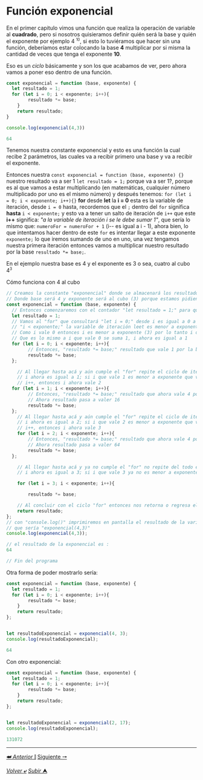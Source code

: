 # Función exponencial

En el primer capitulo vimos una función que realiza la operación de variable al **cuadrado**, pero si nosotros quisieramos definir quién será la base y quién el exponente por ejemplo 4 <sup><small>10</small></sup>, si esto lo tuviéramos que hacer sin una función, deberíamos estar colocando la base **4** multiplicar por si misma la cantidad de veces que tenga el exponente **10**.

Eso es un *ciclo* básicamente y son los que acabamos de ver, pero ahora vamos a poner eso dentro de una función.

~~~js
const exponencial = function (base, exponente) {
  let resultado = 1;
  for (let i = 0; i < exponente; i++){
        resultado *= base;
    }
    return resultado;
}

console.log(exponencial(4,3))

64
~~~

Tenemos nuestra constante exponencial y esto es una función la cual recibe 2 parámetros, las cuales va a recibir primero una base y va a recibir el exponente.

Entonces nuestra `const exponencial = function (base, exponente) {}` nuestro resultado va a ser 1 `let resultado = 1;` porque va a ser 1?, porque es al que vamos a estar multiplicando (en matemáticas, cualquier número multiplicado por uno es el mismo número) y después tenemos: `for (let i = 0; i < exponente; i++){}` **for** desde **let** la **i = 0** esta es la variable de iteración, desde `i = 0` hasta, recordemos que el `;` dentro del `for` significa **hasta** `i < exponente;` y esto va a tener un salto de iteración de ``i++`` que este **i++** significa: *"a la variable de iteración i se le debe sumar 1"*, que sería lo mismo que: `numeroFor = numeroFor + 1` (i-- es igual a i - 1), ahora bien, lo que intentamos hacer dentro de este `for` es intentar llegar a este exponente `exponente;` lo que iremos sumando de uno en uno, una vez tengamos nuestra primera iteración entonces vamos a multiplicar nuestro resultado por la base `resultado *= base;`.

En el ejemplo nuestra base es 4 y el exponente es 3 o sea, cuatro al cubo 4<sup><small>3</small></sup>

Cómo funciona con 4 al cubo

~~~js
// Creamos la constante "exponencial" donde se almacenará los resultados de (base, exponente)
// Donde base será 4 y exponente será al cubo (3) porque estamos pidiendo "exponencial de (4, 3)"
const exponencial = function (base, exponente) {
  // Entonces comenzaremos con el contador "let resultado = 1;" para que empiece a contar el exponente desde el 1 hasta, en este caso 3
  let resultado = 1;
  // Vamos al "for" que consultará "let i = 0;" desde i es igual a 0 a i es menor a 3, pregunta
  // "i < exponente;" la variable de iteración leet es menor a exponente requerido? (3)
  // Como i vale 0 entonces i es menor a exponente (3) por lo tanto i debe sumar 1 o sea "i++"
  // Que es lo mismo a i que vale 0 se suma 1, i ahora es igual a 1
  for (let i = 0; i < exponente; i++){
        // Entonces, "resultado *= base;" resultado que vale 1 por la base es igual a 4
        resultado *= base;
  };

    // Al llegar hasta acá y aún cumple el "for" repite el ciclo de iteración
    // i ahora es igual a 1; si i que vale 1 es menor a exponente que vale 3 entonces i suma uno más
    // i++, entonces i ahora vale 2
  for (let i = 1; i < exponente; i++){
        // Entonces, "resultado *= base;" resultado que ahora vale 4 por la base que es 4
        // Ahora resultado pasa a valer 16
        resultado *= base;
  };
    // Al llegar hasta acá y aún cumple el "for" repite el ciclo de iteración
    // i ahora es igual a 2; si i que vale 2 es menor a exponente que vale 3 entonces i suma uno más
    // i++, entonces i ahora vale 3
    for (let i = 2; i < exponente; i++){
        // Entonces, "resultado *= base;" resultado que ahora vale 4 por la base que es 16
        // Ahora resultado pasa a valer 64
        resultado *= base;
  };

    // Al llegar hasta acá y ya no cumple el "for" no repite del todo el ciclo de iteración
    // i ahora es igual a 3; si i que vale 3 ya no es menor a exponente que vale 3 entonces concluye el programa y salta a return

    for (let i = 3; i < exponente; i++){

        resultado *= base;

    // Al concluir con el ciclo "for" entonces nos retorna o regresa el resultado
    return resultado;
};
// con "console.log()" imprimiremos en pantalla el resultado de la variable "const exponencial = function (base, exponente) {}
// que sería "exponencial(4,3)"
console.log(exponencial(4,3));

// el resultado de la exponencial es :
64

// Fin del programa
~~~

Otra forma de poder mostrarlo sería:

~~~js
const exponencial = function (base, exponente) {
  let resultado = 1;
  for (let i = 0; i < exponente; i++){
        resultado *= base;
    }
    return resultado;
};


let resultadoExponencial = exponencial(4, 3);
console.log(resultadoExponencial);

64
~~~

Con otro exponencial:

~~~js
const exponencial = function (base, exponente) {
  let resultado = 1;
  for (let i = 0; i < exponente; i++){
        resultado *= base;
    }
    return resultado;
};


let resultadoExponencial = exponencial(2, 17);
console.log(resultadoExponencial);

131072
~~~

---

[**&#11176;** *Anterior* &#11007;](/JavaScript/TeoriaJSMedio/002_funcionesVacias.md "void") 
[Siguiente **&#129042;**](/JavaScript/TeoriaJSMedio/004_adicionYSustraccion.md "Adición y sustracción con otra forma de definir funciones")

[*Volver* **&ldca;**](/JavaScript/TeoriaJSMedio/README.md "Regresar a título") 
[*Subir* **&#11165;**](# "Ir al título")